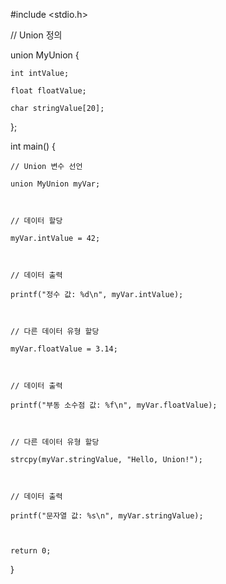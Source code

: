 #include <stdio.h>

 

// Union 정의

union MyUnion {

    int intValue;

    float floatValue;

    char stringValue[20];

};

 

int main() {

    // Union 변수 선언

    union MyUnion myVar;

 

    // 데이터 할당

    myVar.intValue = 42;

    

    // 데이터 출력

    printf("정수 값: %d\n", myVar.intValue);

 

    // 다른 데이터 유형 할당

    myVar.floatValue = 3.14;

    

    // 데이터 출력

    printf("부동 소수점 값: %f\n", myVar.floatValue);

 

    // 다른 데이터 유형 할당

    strcpy(myVar.stringValue, "Hello, Union!");

    

    // 데이터 출력

    printf("문자열 값: %s\n", myVar.stringValue);

 

    return 0;

}
